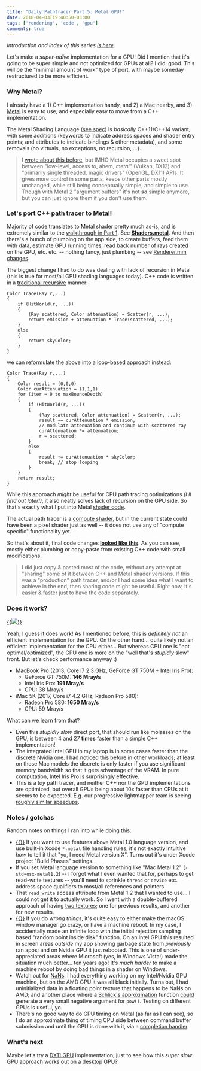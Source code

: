 ```yaml
---
title: "Daily Pathtracer Part 5: Metal GPU!"
date: 2018-04-03T19:40:50+03:00
tags: ['rendering', 'code', 'gpu']
comments: true
---
```


*Introduction and index of this series [is here](/blog/2018/03/28/Daily-Pathtracer-Part-0-Intro/)*.

Let's make a *super-naïve* implementation for a GPU! Did I mention that it's going to be super
simple and not optimized for GPUs at all? I did, good. This will be the "minimal amount of work"
type of port, with maybe someday restructured to be more efficient.


### Why Metal?

I already have a 1) C++ implementation handy, and 2) a Mac nearby, and 3) [Metal](https://developer.apple.com/documentation/metal?language=objc)
is easy to use, and especially easy to move from a C++ implementation.

The Metal Shading Language ([see spec](https://developer.apple.com/metal/Metal-Shading-Language-Specification.pdf))
is *basically* C++11/C++14 variant, with some additions (keywords to indicate address spaces and
shader entry points; and attributes to indicate bindings & other metadata), and some removals
(no virtuals, no exceptions, no recursion, ...).

> I [wrote about this before](/blog/2015/03/13/thoughts-on-explicit-graphics-apis/), but IMHO Metal
> occupies a sweet spot between "low-level, access to, ahem, *metal*" (Vulkan, DX12) and
> "primarily single threaded, magic drivers" (OpenGL, DX11) APIs. It gives more control in some parts,
> keeps other parts mostly unchanged, while still being conceptually simple, and simple to use. Though with
> Metal 2 "argument buffers" it's not ***so*** simple anymore, but you can just ignore them
> if you don't use them.


### Let's port C++ path tracer to Metal!

Majority of code translates to Metal shader pretty much as-is, and is extremely similar to the
[walkthrough in Part 1](http://localhost:1313/blog/2018/03/28/Daily-Pathtracer-Part-1-Initial-C--/). See
[**Shaders.metal**](https://github.com/aras-p/ToyPathTracer/blob/05-gpumetal/Cpp/Mac/Shaders.metal#L32).
And then there's a bunch of plumbing on the app side, to create buffers, feed them with data, estimate
GPU running times, read back number of rays created on the GPU, etc. etc. -- nothing fancy, just
plumbing -- see [Renderer.mm changes](https://github.com/aras-p/ToyPathTracer/pull/5/files#diff-cc597c74826d4267127bc1d823cc9ac4).

The biggest change I had to do was dealing with lack of recursion in Metal (this is true for most/all
GPU shading languages today). C++ code is written in a [traditional recursive](https://en.wikipedia.org/wiki/Ray_tracing_(graphics)#Recursive_ray_tracing_algorithm)
manner:
```
Color Trace(Ray r,...)
{
	if (HitWorld(r, ...))
	{
		(Ray scattered, Color attenuation) = Scatter(r, ...);
		return emission + attenuation * Trace(scattered, ...);
	}
	else
	{
		return skyColor;
	}
}
```
we can reformulate the above into a loop-based approach instead:
```
Color Trace(Ray r,...)
{
	Color result = (0,0,0)
	Color curAttenuation = (1,1,1)
	for (iter = 0 to maxBounceDepth)
	{
		if (HitWorld(r, ...))
		{
			(Ray scattered, Color attenuation) = Scatter(r, ...);
			result += curAttenuation * emission;
			// modulate attenuation and continue with scattered ray
			curAttenuation *= attenuation;
			r = scattered;
		}
		else
		{
			result += curAttenuation * skyColor;
			break; // stop looping
		}
	}
	return result;
}
```

While this approach *might* be useful for CPU path tracing optimizations *(I'll find out later!)*,
it also neatly solves lack of recursion on the GPU side. So that's exactly what I put into
Metal [shader code](https://github.com/aras-p/ToyPathTracer/blob/05-gpumetal/Cpp/Mac/Shaders.metal#L314).

The actual path tracer is a [compute shader](https://github.com/aras-p/ToyPathTracer/blob/05-gpumetal/Cpp/Mac/Shaders.metal#L371),
but in the current state could have been a pixel shader just as well -- it does not use any of
"compute specific" functionality yet.

So that's about it, final code changes [**looked like this**](https://github.com/aras-p/ToyPathTracer/pull/5/files).
As you can see, mostly either plumbing or copy-paste from existing C++ code with small modifications.

> I did just copy & pasted most of the code, without any attempt at "sharing" some of it
> between C++ and Metal shader versions. If this was a "production" path tracer, and/or I had some idea
> what I want to achieve in the end, then sharing code might be useful. Right now, it's easier & faster
> just to have the code separately.


### Does it work?

[{{<img src="/img/blog/2018/rt-gpu-metal.png">}}](/img/blog/2018/rt-gpu-metal.png)

Yeah, I guess it does work! As I mentioned before, this is *definitely not* an efficient
implementation for the GPU. On the other hand... quite likely not an efficient implementation for the CPU
either... But whereas CPU one is "not optimal/optimized", the GPU one is more on the "well that's
*stupidly* slow" front. But let's check performance anyway :)

* MacBook Pro (2013, Core i7 2.3 GHz, GeForce GT 750M + Intel Iris Pro):
  * GeForce GT 750M: **146 Mray/s**
  * Intel Iris Pro: **191 Mray/s**
  * CPU: 38 Mray/s
* iMac 5K (2017, Core i7 4.2 GHz, Radeon Pro 580):
  * Radeon Pro 580: **1650 Mray/s**
  * CPU: 59 Mray/s

What can we learn from that?

* Even this *stupidly slow* direct port, that should run like molasses on the GPU, is between 4 and 27
  **times** faster than a simple C++ implementation!
* The integrated Intel GPU in my laptop is in some cases faster than the discrete Nvidia one. I had
  noticed this before in other workloads; at least on those Mac models the discrete is only faster
  if you use significant memory bandwidth so that it gets advantage of the VRAM. In pure
  computation, Intel Iris Pro is surprisingly effective.
* This is a *toy* path tracer, and neither C++ nor the GPU implementations are optimized, but overall
  GPUs being about 10x faster than CPUs at it seems to be expected. E.g. our progressive lightmapper
  team is seeing
  [roughly similar speedups](https://blogs.unity3d.com/2018/03/29/amd-radeon-rays-integrated-into-unitys-gpu-progressive-lightmapper/).


### Notes / gotchas

Random notes on things I ran into while doing this:

* [{{<imgright src="/img/blog/2018/rt-gpu-metal-flags.png" width="300">}}](/img/blog/2018/rt-gpu-metal-flags.png)
  If you want to use features above Metal 1.0 language version, and use built-in Xcode `*.metal` file
  handling rules, it's not exactly intuitive *how* to tell it that "yo, I need Metal version X". Turns out
  it's under Xcode project "Build Phases" settings.
* If you set Metal language version to something like "Mac Metal 1.2" (`-std=osx-metal1.2`) --
  I forgot what I even wanted that for, perhaps to get read-write textures -- you'll need to sprinkle
  `thread` or `device` etc. address space qualifiers to most/all references and pointers.
* That `read_write` access attribute from Metal 1.2 that I wanted to use... I could not get it to
  actually work. So I went with a double-buffered approach of having
  [two textures](https://github.com/aras-p/ToyPathTracer/blob/05-gpumetal/Cpp/Mac/Shaders.metal#L372); one
  for previous results, and another for new results.
* [{{<imgright src="/img/blog/2018/rt-gpu-metal-bug.gif" width="300">}}](/img/blog/2018/rt-gpu-metal-bug.gif)
  If you do *wrong things*, it's quite easy to either make the macOS window manager go crazy, or
  have a machine reboot. In my case, I accidentally made an infinite loop with the initial rejection
  sampling based "random point inside disk" function. On an Intel GPU this resulted in screen areas
  *outside* my app showing garbage state from *previously* ran apps; and on Nvidia GPU it just rebooted.
  This is one of under-appreciated areas where Microsoft (yes, in Windows Vista!) made the situation
  much better... ten years ago! It's *much harder* to make a machine reboot by doing bad things in a
  shader on Windows.
* Watch out for [NaNs](https://en.wikipedia.org/wiki/NaN). I had everything working on my Intel/Nvidia
  GPU machine, but on the AMD GPU it was all black initially. Turns out, I had uninitialized data
  in a floating point texture that happens to be NaNs on AMD; and another place where a
  [Schlick's approximation](https://en.wikipedia.org/wiki/Schlick%27s_approximation) function
  [could](https://github.com/aras-p/ToyPathTracer/blob/05-gpumetal/Cpp/Mac/Shaders.metal#L99) generate
  a very small negative argument for `pow()`. Testing on different GPUs is useful, yo.
* There's no good way to do GPU timing on Metal (as far as I can see), so I do an approximate
  thing of timing CPU side between command buffer submission and until the GPU is done with it,
  via a [completion handler](https://github.com/aras-p/ToyPathTracer/pull/5/files#diff-cc597c74826d4267127bc1d823cc9ac4R253).


### What's next

Maybe let's try a [DX11 GPU](/blog/2018/04/04/Daily-Pathtracer-Part-6-D3D11-GPU/) implementation, just to see how this *super slow* GPU approach works
out on a desktop GPU?

